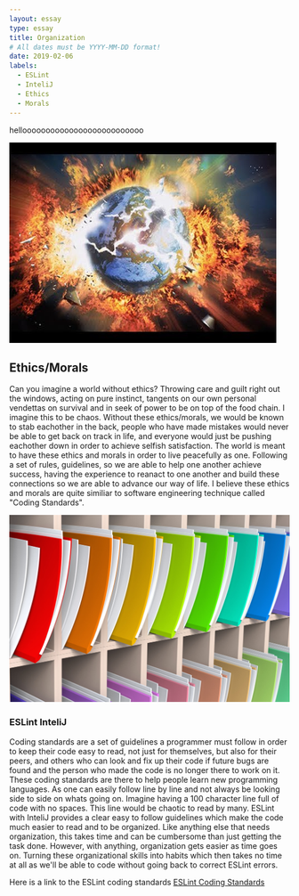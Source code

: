 ```yaml
---
layout: essay
type: essay
title: Organization
# All dates must be YYYY-MM-DD format!
date: 2019-02-06
labels:
  - ESLint
  - InteliJ
  - Ethics
  - Morals
---
```


helloooooooooooooooooooooooooo


<div class="ui medium rounded images">
  <img class="ui image" src="../images/destruction.jpg">
</div>

## Ethics/Morals

  Can you imagine a world without ethics? Throwing care and guilt right out the windows, acting on pure instinct, tangents on our own personal vendettas on survival and in seek of power to be on top of the food chain. I imagine this to be chaos. Without these ethics/morals, we would be known to stab eachother in the back, people who have made mistakes would never be able to get back on track in life, and everyone would just be pushing eachother down in order to achieve selfish satisfaction. The world is meant to have these ethics and morals in order to live peacefully as one. Following a set of rules, guidelines, so we are able to help one another achieve success, having the experience to reanact to one another and build these connections so we are able to advance our way of life. I believe these ethics and morals are quite similiar to software engineering technique called "Coding Standards".
  
<div class="ui large rounded images">
  <img class="ui image" src="../images/organized.jpg">
</div>
  
### ESLint InteliJ
  
  Coding standards are a set of guidelines a programmer must follow in order to keep their code easy to read, not just for themselves, but also for their peers, and others who can look and fix up their code if future bugs are found and the person who made the code is no longer there to work on it. These coding standards are there to help people learn new programming languages. As one can easily follow line by line and not always be looking side to side on whats going on. Imagine having a 100 character line full of code with no spaces. This line would be chaotic to read by many. ESLint with InteliJ provides a clear easy to follow guidelines which make the code much easier to read and to be organized. Like anything else that needs organization, this takes time and can be cumbersome than just getting the task done. However, with anything, organization gets easier as time goes on. Turning these organizational skills into habits which then takes no time at all as we'll be able to code without going back to correct ESLint errors.
  
Here is a link to the ESLint coding standards [ESLint Coding Standards](https://eslint.org/docs/developer-guide/code-conventions)
